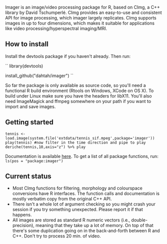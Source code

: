 Imager is an image/video processing package for R, based on CImg, a C++ library by David Tschumperlé. CImg provides an easy-to-use and consistent API for image processing, which imager largely replicates. CImg supports images in up to four dimensions, which makes it suitable for applications like video processing/hyperspectral imaging/MRI.

## How to install

Install the devtools package if you haven't already. Then run:

``
library(devtools)

install_github("dahtah/imager")
``

So far the package is only available as source code, so you'll need a functional R build environment (Rtools on Windows, XCode on OS X). To build under Linux make sure you have the headers for libX11. 
You'll also need ImageMagick and ffmpeg somewhere on your path if you want to import and save images. 


## Getting started 

``
tennis <- load.image(system.file('extdata/tennis_sif.mpeg',package='imager'))
play(tennis)
 #now filter in the time direction and pipe to play
deriche(tennis,10,axis="z") %>% play
``

Documentation is available [here](http://dahtah.github.io/imager/). To get a list of all package functions, run:
``ls(pos = "package:imager")`` 



## Current status

- Most CImg functions for filtering, morphology and colourspace conversions have R interfaces. The function calls and documentation is mostly verbatim copy from the original C++ API.
- There isn't a whole lot of argument checking so you might crash your session if you try something unexpected. Please report it if that happens.
- All images are stored as standard R numeric vectors (i.e., double-precision), meaning that they take up a lot of memory. On top of that there's some duplication going on in the back-and-forth between R and C++. Don't try to process 20 min. of video.
